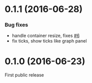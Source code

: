 # 0.1.1 (2016-06-28)

### Bug fixes
- handle container resize, fixes [#6](https://github.com/mtanda/grafana-heatmap-epoch-panel/issues/6)
- fix ticks, show ticks like graph panel

# 0.1.0 (2016-06-23)

First public release
